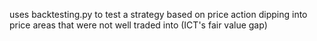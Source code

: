 uses backtesting.py to test a strategy based on price action dipping into price areas that were not well traded into (ICT's fair value gap)